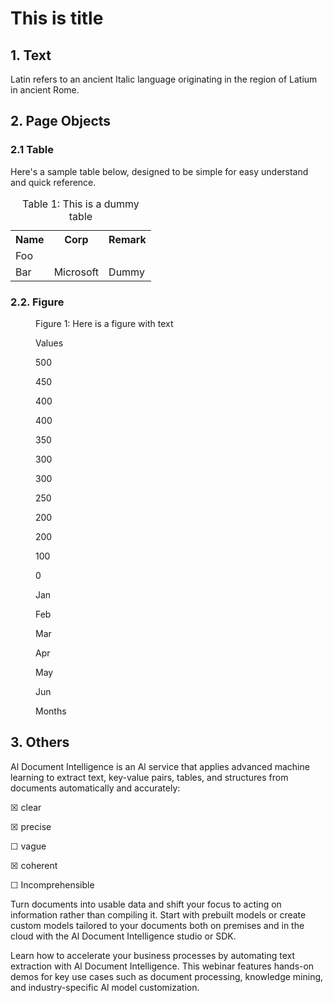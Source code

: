 <!-- PageHeader="This is the header of the document." -->


# This is title


## 1. Text

Latin refers to an ancient Italic language
originating in the region of Latium in
ancient Rome.


## 2. Page Objects


### 2.1 Table

Here's a sample table below, designed to
be simple for easy understand and quick
reference.


<table>
<caption>Table 1: This is a dummy table</caption>
<tr>
<th>Name</th>
<th>Corp</th>
<th>Remark</th>
</tr>
<tr>
<td>Foo</td>
<td></td>
<td></td>
</tr>
<tr>
<td>Bar</td>
<td>Microsoft</td>
<td>Dummy</td>
</tr>
</table>


### 2.2. Figure


<!-- FigureContent="**Title**: 
**ChartType**: bar
**TopicKeywords**: Business and finance, Data analysis
**DetailedDescription**: The bar chart displays values for each month from January to June. The values are as follows: January has a value of 200, February has a value of 300, March has a value of 400, April has a value of 450, May has a value of 350, and June has a value of 250. The chart uses different colors for each month, with January and April in orange, February and May in green, and March and June in blue. The values increase from January to April, peaking at 450 in April, then decrease in May and June.
**Summary**: This bar chart illustrates monthly values from January to June, showing a peak in April at 450 and a general trend of increasing values from January to April, followed by a decrease in May and June.
**MarkdownDataTable**: | Month | Value |
|-------|-------|
| Jan   | 200   |
| Feb   | 300   |
| Mar   | 400   |
| Apr   | 450   |
| May   | 350   |
| Jun   | 250   |
**AxisTitles**
**AxisTitles.xAxisTitle**: Months
**AxisTitles.yAxisTitle**: Values
**FootnotesAndAnnotations**: 
" --><figure>
<figcaption>Figure 1: Here is a figure with text</figcaption>

Values

500

450

400

400

350

300

300

250

200

200

100

0

Jan

Feb

Mar

Apr

May

Jun

Months

</figure>


## 3. Others

Al Document Intelligence is an Al service
that applies advanced machine learning
to extract text, key-value pairs, tables,
and structures from documents
automatically and accurately:

☒
clear

☒
precise

☐
vague

☒
coherent

☐
Incomprehensible

Turn documents into usable data and
shift your focus to acting on information
rather than compiling it. Start with
prebuilt models or create custom models
tailored to your documents both on
premises and in the cloud with the Al
Document Intelligence studio or SDK.

Learn how to accelerate your business
processes by automating text extraction
with Al Document Intelligence. This
webinar features hands-on demos for key
use cases such as document processing,
knowledge mining, and industry-specific
Al model customization.

<!-- PageFooter="This is the footer of the document." -->
<!-- PageNumber="1 | Page" -->
